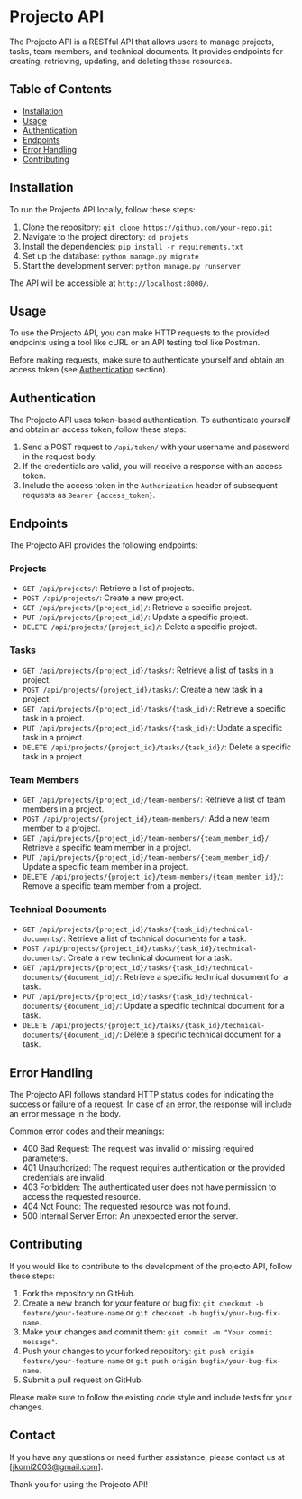 
# Projecto API

The Projecto API is a RESTful API that allows users to manage projects, tasks, team members, and technical documents. It provides endpoints for creating, retrieving, updating, and deleting these resources.

## Table of Contents

- [Installation](#installation)
- [Usage](#usage)
- [Authentication](#authentication)
- [Endpoints](#endpoints)
- [Error Handling](#error-handling)
- [Contributing](#contributing)


## Installation

To run the Projecto API locally, follow these steps:

1. Clone the repository: `git clone https://github.com/your-repo.git`
2. Navigate to the project directory: `cd projets`
3. Install the dependencies: `pip install -r requirements.txt`
4. Set up the database: `python manage.py migrate`
5. Start the development server: `python manage.py runserver`

The API will be accessible at `http://localhost:8000/`.

## Usage

To use the Projecto API, you can make HTTP requests to the provided endpoints using a tool like cURL or an API testing tool like Postman.

Before making requests, make sure to authenticate yourself and obtain an access token (see [Authentication](#authentication) section).

## Authentication

The Projecto API uses token-based authentication. To authenticate yourself and obtain an access token, follow these steps:

1. Send a POST request to `/api/token/` with your username and password in the request body.
2. If the credentials are valid, you will receive a response with an access token.
3. Include the access token in the `Authorization` header of subsequent requests as `Bearer {access_token}`.

## Endpoints

The Projecto API provides the following endpoints:

### Projects

- `GET /api/projects/`: Retrieve a list of projects.
- `POST /api/projects/`: Create a new project.
- `GET /api/projects/{project_id}/`: Retrieve a specific project.
- `PUT /api/projects/{project_id}/`: Update a specific project.
- `DELETE /api/projects/{project_id}/`: Delete a specific project.

### Tasks

- `GET /api/projects/{project_id}/tasks/`: Retrieve a list of tasks in a project.
- `POST /api/projects/{project_id}/tasks/`: Create a new task in a project.
- `GET /api/projects/{project_id}/tasks/{task_id}/`: Retrieve a specific task in a project.
- `PUT /api/projects/{project_id}/tasks/{task_id}/`: Update a specific task in a project.
- `DELETE /api/projects/{project_id}/tasks/{task_id}/`: Delete a specific task in a project.

### Team Members

- `GET /api/projects/{project_id}/team-members/`: Retrieve a list of team members in a project.
- `POST /api/projects/{project_id}/team-members/`: Add a new team member to a project.
- `GET /api/projects/{project_id}/team-members/{team_member_id}/`: Retrieve a specific team member in a project.
- `PUT /api/projects/{project_id}/team-members/{team_member_id}/`: Update a specific team member in a project.
- `DELETE /api/projects/{project_id}/team-members/{team_member_id}/`: Remove a specific team member from a project.

### Technical Documents

- `GET /api/projects/{project_id}/tasks/{task_id}/technical-documents/`: Retrieve a list of technical documents for a task.
- `POST /api/projects/{project_id}/tasks/{task_id}/technical-documents/`: Create a new technical document for a task.
- `GET /api/projects/{project_id}/tasks/{task_id}/technical-documents/{document_id}/`: Retrieve a specific technical document for a task.
- `PUT /api/projects/{project_id}/tasks/{task_id}/technical-documents/{document_id}/`: Update a specific technical document for a task.
- `DELETE /api/projects/{project_id}/tasks/{task_id}/technical-documents/{document_id}/`: Delete a specific technical document for a task.


## Error Handling

The Projecto API follows standard HTTP status codes for indicating the success or failure of a request. In case of an error, the response will include an error message in the body.

Common error codes and their meanings:

- 400 Bad Request: The request was invalid or missing required parameters.
- 401 Unauthorized: The request requires authentication or the provided credentials are invalid.
- 403 Forbidden: The authenticated user does not have permission to access the requested resource.
- 404 Not Found: The requested resource was not found.
- 500 Internal Server Error: An unexpected error the server.

## Contributing

If you would like to contribute to the development of the projecto API, follow these steps:

1. Fork the repository on GitHub.
2. Create a new branch for your feature or bug fix: `git checkout -b feature/your-feature-name` or `git checkout -b bugfix/your-bug-fix-name`.
3. Make your changes and commit them: `git commit -m "Your commit message"`.
4. Push your changes to your forked repository: `git push origin feature/your-feature-name` or `git push origin bugfix/your-bug-fix-name`.
5. Submit a pull request on GitHub.

Please make sure to follow the existing code style and include tests for your changes.

## Contact

If you have any questions or need further assistance, please contact us at [jkomi2003@gmail.com].

Thank you for using the Projecto API!
